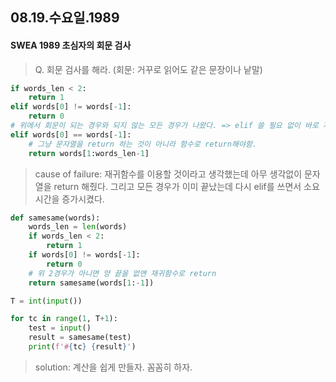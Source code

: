 ## 08.19.수요일.1989

#### SWEA 1989 초심자의 회문 검사

> Q. 회문 검사를 해라. (회문: 거꾸로 읽어도 같은 문장이나 낱말)



```python
if words_len < 2:
    return 1
elif words[0] != words[-1]:
    return 0
# 위에서 회문이 되는 경우와 되지 않는 모든 경우가 나왔다. => elif 쓸 필요 없이 바로 재귀 return 가능
elif words[0] == words[-1]:
    # 그냥 문자열을 return 하는 것이 아니라 함수로 return해야함.
    return words[1:words_len-1]
```

> cause of failure: 재귀함수를 이용할 것이라고 생각했는데 아무 생각없이 문자열을 return 해줬다. 그리고 모든 경우가 이미 끝났는데 다시 elif를 쓰면서 소요시간을 증가시켰다.



```python
def samesame(words):
    words_len = len(words)
    if words_len < 2:
        return 1
    if words[0] != words[-1]:
        return 0
    # 위 2경우가 아니면 양 끝을 없앤 재귀함수로 return
    return samesame(words[1:-1])

T = int(input())

for tc in range(1, T+1):
    test = input()
    result = samesame(test)
    print(f'#{tc} {result}')
```

> solution: 계산을 쉽게 만들자. 꼼꼼히 하자.

